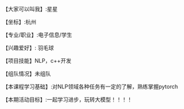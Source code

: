 【大家可以叫我】:星星

【坐标】:杭州

【专业/职业】:电子信息/学生

【兴趣爱好】: 羽毛球

【项目技能】NLP，c++开发

【组队情况】未组队

【本课程学习基础】:对NLP领域各种任务有一定的了解，熟练掌握pytorch

【本期活动目标】:一起学习进步，玩转大模型！！！！